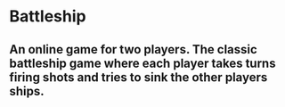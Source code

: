 # Battleship
## An online game for two players. The classic battleship game where each player takes turns firing shots and tries to sink the other players ships.
